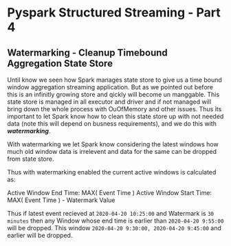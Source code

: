 
# Pyspark Structured Streaming - Part 4

## Watermarking - Cleanup Timebound Aggregation State Store

Until know we seen how Spark manages state store to give us a time bound window aggregation streaming application. But as we pointed out before this is an infinitly growing store and qickly will become un manggable.
This state store is managed in all executor and driver and if not managed will bring down the whole process with OuOfMemory and other issues. 
Thus its important to let Spark know how to clean this state store up with not needed data (note this will depend on busness requirements), and we do this with ***watermarking***.

With watermarking we let Spark know considering the latest windows how much old window data is irrelevent and data for the same can be dropped from state store.

Thus with watermarking enabled the current active windows is calculated as:

Active Window End Time: MAX( Event Time )
Active Window Start Time: MAX( Event Time ) - Watermark Value

Thus if latest event recieved at `2020-04-20 10:25:00` and Watermark is `30 minutes` then any Window whose end time is earlier than  `2020-04-20 9:55:00` will be dropped.
This window `2020-04-20 9:30:00, 2020-04-20 9:45:00` and earlier will be dropped.

